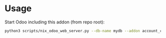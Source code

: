 # Usage

Start Odoo including this addon (from repo root):

```bash
python3 scripts/nix_odoo_web_server.py --db-name mydb --addon account_cash_deposit
```
